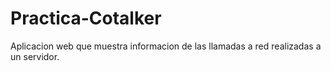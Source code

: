 # Practica-Cotalker
Aplicacion web que muestra informacion de las llamadas a red realizadas a un servidor.
